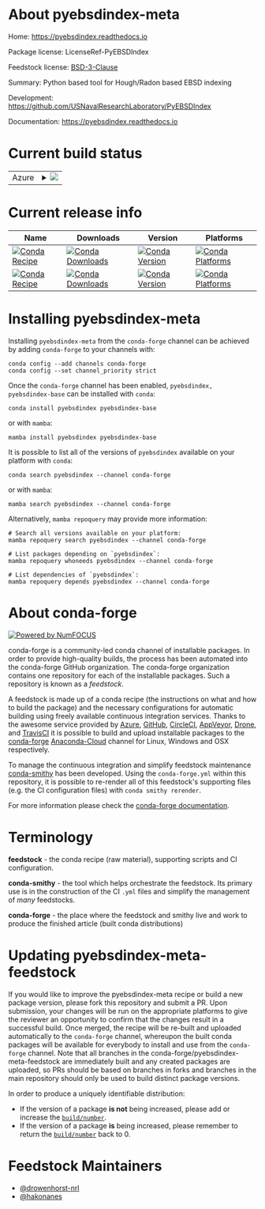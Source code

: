 About pyebsdindex-meta
======================

Home: https://pyebsdindex.readthedocs.io

Package license: LicenseRef-PyEBSDIndex

Feedstock license: [BSD-3-Clause](https://github.com/conda-forge/pyebsdindex-feedstock/blob/main/LICENSE.txt)

Summary: Python based tool for Hough/Radon based EBSD indexing

Development: https://github.com/USNavalResearchLaboratory/PyEBSDIndex

Documentation: https://pyebsdindex.readthedocs.io

Current build status
====================


<table>
    
  <tr>
    <td>Azure</td>
    <td>
      <details>
        <summary>
          <a href="https://dev.azure.com/conda-forge/feedstock-builds/_build/latest?definitionId=16584&branchName=main">
            <img src="https://dev.azure.com/conda-forge/feedstock-builds/_apis/build/status/pyebsdindex-feedstock?branchName=main">
          </a>
        </summary>
        <table>
          <thead><tr><th>Variant</th><th>Status</th></tr></thead>
          <tbody><tr>
              <td>linux_64_python3.7.____cpython</td>
              <td>
                <a href="https://dev.azure.com/conda-forge/feedstock-builds/_build/latest?definitionId=16584&branchName=main">
                  <img src="https://dev.azure.com/conda-forge/feedstock-builds/_apis/build/status/pyebsdindex-feedstock?branchName=main&jobName=linux&configuration=linux_64_python3.7.____cpython" alt="variant">
                </a>
              </td>
            </tr><tr>
              <td>linux_64_python3.8.____cpython</td>
              <td>
                <a href="https://dev.azure.com/conda-forge/feedstock-builds/_build/latest?definitionId=16584&branchName=main">
                  <img src="https://dev.azure.com/conda-forge/feedstock-builds/_apis/build/status/pyebsdindex-feedstock?branchName=main&jobName=linux&configuration=linux_64_python3.8.____cpython" alt="variant">
                </a>
              </td>
            </tr><tr>
              <td>linux_64_python3.9.____cpython</td>
              <td>
                <a href="https://dev.azure.com/conda-forge/feedstock-builds/_build/latest?definitionId=16584&branchName=main">
                  <img src="https://dev.azure.com/conda-forge/feedstock-builds/_apis/build/status/pyebsdindex-feedstock?branchName=main&jobName=linux&configuration=linux_64_python3.9.____cpython" alt="variant">
                </a>
              </td>
            </tr><tr>
              <td>osx_64_python3.7.____cpython</td>
              <td>
                <a href="https://dev.azure.com/conda-forge/feedstock-builds/_build/latest?definitionId=16584&branchName=main">
                  <img src="https://dev.azure.com/conda-forge/feedstock-builds/_apis/build/status/pyebsdindex-feedstock?branchName=main&jobName=osx&configuration=osx_64_python3.7.____cpython" alt="variant">
                </a>
              </td>
            </tr><tr>
              <td>osx_64_python3.8.____cpython</td>
              <td>
                <a href="https://dev.azure.com/conda-forge/feedstock-builds/_build/latest?definitionId=16584&branchName=main">
                  <img src="https://dev.azure.com/conda-forge/feedstock-builds/_apis/build/status/pyebsdindex-feedstock?branchName=main&jobName=osx&configuration=osx_64_python3.8.____cpython" alt="variant">
                </a>
              </td>
            </tr><tr>
              <td>osx_64_python3.9.____cpython</td>
              <td>
                <a href="https://dev.azure.com/conda-forge/feedstock-builds/_build/latest?definitionId=16584&branchName=main">
                  <img src="https://dev.azure.com/conda-forge/feedstock-builds/_apis/build/status/pyebsdindex-feedstock?branchName=main&jobName=osx&configuration=osx_64_python3.9.____cpython" alt="variant">
                </a>
              </td>
            </tr><tr>
              <td>win_64_python3.7.____cpython</td>
              <td>
                <a href="https://dev.azure.com/conda-forge/feedstock-builds/_build/latest?definitionId=16584&branchName=main">
                  <img src="https://dev.azure.com/conda-forge/feedstock-builds/_apis/build/status/pyebsdindex-feedstock?branchName=main&jobName=win&configuration=win_64_python3.7.____cpython" alt="variant">
                </a>
              </td>
            </tr><tr>
              <td>win_64_python3.8.____cpython</td>
              <td>
                <a href="https://dev.azure.com/conda-forge/feedstock-builds/_build/latest?definitionId=16584&branchName=main">
                  <img src="https://dev.azure.com/conda-forge/feedstock-builds/_apis/build/status/pyebsdindex-feedstock?branchName=main&jobName=win&configuration=win_64_python3.8.____cpython" alt="variant">
                </a>
              </td>
            </tr><tr>
              <td>win_64_python3.9.____cpython</td>
              <td>
                <a href="https://dev.azure.com/conda-forge/feedstock-builds/_build/latest?definitionId=16584&branchName=main">
                  <img src="https://dev.azure.com/conda-forge/feedstock-builds/_apis/build/status/pyebsdindex-feedstock?branchName=main&jobName=win&configuration=win_64_python3.9.____cpython" alt="variant">
                </a>
              </td>
            </tr>
          </tbody>
        </table>
      </details>
    </td>
  </tr>
</table>

Current release info
====================

| Name | Downloads | Version | Platforms |
| --- | --- | --- | --- |
| [![Conda Recipe](https://img.shields.io/badge/recipe-pyebsdindex-green.svg)](https://anaconda.org/conda-forge/pyebsdindex) | [![Conda Downloads](https://img.shields.io/conda/dn/conda-forge/pyebsdindex.svg)](https://anaconda.org/conda-forge/pyebsdindex) | [![Conda Version](https://img.shields.io/conda/vn/conda-forge/pyebsdindex.svg)](https://anaconda.org/conda-forge/pyebsdindex) | [![Conda Platforms](https://img.shields.io/conda/pn/conda-forge/pyebsdindex.svg)](https://anaconda.org/conda-forge/pyebsdindex) |
| [![Conda Recipe](https://img.shields.io/badge/recipe-pyebsdindex--base-green.svg)](https://anaconda.org/conda-forge/pyebsdindex-base) | [![Conda Downloads](https://img.shields.io/conda/dn/conda-forge/pyebsdindex-base.svg)](https://anaconda.org/conda-forge/pyebsdindex-base) | [![Conda Version](https://img.shields.io/conda/vn/conda-forge/pyebsdindex-base.svg)](https://anaconda.org/conda-forge/pyebsdindex-base) | [![Conda Platforms](https://img.shields.io/conda/pn/conda-forge/pyebsdindex-base.svg)](https://anaconda.org/conda-forge/pyebsdindex-base) |

Installing pyebsdindex-meta
===========================

Installing `pyebsdindex-meta` from the `conda-forge` channel can be achieved by adding `conda-forge` to your channels with:

```
conda config --add channels conda-forge
conda config --set channel_priority strict
```

Once the `conda-forge` channel has been enabled, `pyebsdindex, pyebsdindex-base` can be installed with `conda`:

```
conda install pyebsdindex pyebsdindex-base
```

or with `mamba`:

```
mamba install pyebsdindex pyebsdindex-base
```

It is possible to list all of the versions of `pyebsdindex` available on your platform with `conda`:

```
conda search pyebsdindex --channel conda-forge
```

or with `mamba`:

```
mamba search pyebsdindex --channel conda-forge
```

Alternatively, `mamba repoquery` may provide more information:

```
# Search all versions available on your platform:
mamba repoquery search pyebsdindex --channel conda-forge

# List packages depending on `pyebsdindex`:
mamba repoquery whoneeds pyebsdindex --channel conda-forge

# List dependencies of `pyebsdindex`:
mamba repoquery depends pyebsdindex --channel conda-forge
```


About conda-forge
=================

[![Powered by
NumFOCUS](https://img.shields.io/badge/powered%20by-NumFOCUS-orange.svg?style=flat&colorA=E1523D&colorB=007D8A)](https://numfocus.org)

conda-forge is a community-led conda channel of installable packages.
In order to provide high-quality builds, the process has been automated into the
conda-forge GitHub organization. The conda-forge organization contains one repository
for each of the installable packages. Such a repository is known as a *feedstock*.

A feedstock is made up of a conda recipe (the instructions on what and how to build
the package) and the necessary configurations for automatic building using freely
available continuous integration services. Thanks to the awesome service provided by
[Azure](https://azure.microsoft.com/en-us/services/devops/), [GitHub](https://github.com/),
[CircleCI](https://circleci.com/), [AppVeyor](https://www.appveyor.com/),
[Drone](https://cloud.drone.io/welcome), and [TravisCI](https://travis-ci.com/)
it is possible to build and upload installable packages to the
[conda-forge](https://anaconda.org/conda-forge) [Anaconda-Cloud](https://anaconda.org/)
channel for Linux, Windows and OSX respectively.

To manage the continuous integration and simplify feedstock maintenance
[conda-smithy](https://github.com/conda-forge/conda-smithy) has been developed.
Using the ``conda-forge.yml`` within this repository, it is possible to re-render all of
this feedstock's supporting files (e.g. the CI configuration files) with ``conda smithy rerender``.

For more information please check the [conda-forge documentation](https://conda-forge.org/docs/).

Terminology
===========

**feedstock** - the conda recipe (raw material), supporting scripts and CI configuration.

**conda-smithy** - the tool which helps orchestrate the feedstock.
                   Its primary use is in the construction of the CI ``.yml`` files
                   and simplify the management of *many* feedstocks.

**conda-forge** - the place where the feedstock and smithy live and work to
                  produce the finished article (built conda distributions)


Updating pyebsdindex-meta-feedstock
===================================

If you would like to improve the pyebsdindex-meta recipe or build a new
package version, please fork this repository and submit a PR. Upon submission,
your changes will be run on the appropriate platforms to give the reviewer an
opportunity to confirm that the changes result in a successful build. Once
merged, the recipe will be re-built and uploaded automatically to the
`conda-forge` channel, whereupon the built conda packages will be available for
everybody to install and use from the `conda-forge` channel.
Note that all branches in the conda-forge/pyebsdindex-meta-feedstock are
immediately built and any created packages are uploaded, so PRs should be based
on branches in forks and branches in the main repository should only be used to
build distinct package versions.

In order to produce a uniquely identifiable distribution:
 * If the version of a package **is not** being increased, please add or increase
   the [``build/number``](https://docs.conda.io/projects/conda-build/en/latest/resources/define-metadata.html#build-number-and-string).
 * If the version of a package **is** being increased, please remember to return
   the [``build/number``](https://docs.conda.io/projects/conda-build/en/latest/resources/define-metadata.html#build-number-and-string)
   back to 0.

Feedstock Maintainers
=====================

* [@drowenhorst-nrl](https://github.com/drowenhorst-nrl/)
* [@hakonanes](https://github.com/hakonanes/)

